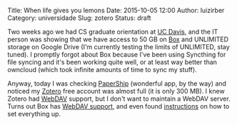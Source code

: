 Title: When life gives you lemons
Date: 2015-10-05 12:00
Author: luizirber
Category: universidade
Slug: zotero
Status: draft

Two weeks ago we had CS graduate orientation at [UC Davis][1],
and the IT person was showing that we have access to 50 GB on [Box][2] and UNLIMITED storage on Google Drive
(I'm currently testing the limits of UNLIMITED, stay tuned).
I promptly forgot about Box because I've been using Syncthing for file syncing and it's been working quite well,
or at least way better than owncloud (which took infinite amounts of time to sync my stuff).

Anyway,
today I was checking [PaperShip][3] (wonderful app, by the way)
and noticed my [Zotero][4] free account was almost full (it is only 300 MB).
I knew Zotero had [WebDAV][5] support,
but I don't want to maintain a WebDAV server.
Turns out Box has [WebDAV support][6],
and even found [instructions][7] on how to set everything up.

[1]: http://ucdavis.edu
[2]: https://ucdavis.box.com/
[3]: http://www.papershipapp.com/
[4]: https://www.zotero.org/
[5]: https://www.zotero.org/support/sync#webdav
[6]: https://support.box.com/hc/en-us/articles/200519748-Does-Box-support-WebDAV-
[7]: https://mannlib.cornell.edu/news/link-your-zotero-files-cornell-box

